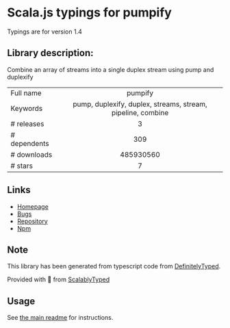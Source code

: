 
# Scala.js typings for pumpify

Typings are for version 1.4

## Library description:
Combine an array of streams into a single duplex stream using pump and duplexify

|                    |                 |
| ------------------ | :-------------: |
| Full name          | pumpify |
| Keywords           | pump, duplexify, duplex, streams, stream, pipeline, combine |
| # releases         | 3 |
| # dependents       | 309 |
| # downloads        | 485930560 |
| # stars            | 7 |

## Links
- [Homepage](https://github.com/mafintosh/pumpify)
- [Bugs](https://github.com/mafintosh/pumpify/issues)
- [Repository](https://github.com/mafintosh/pumpify)
- [Npm](https://www.npmjs.com/package/pumpify)
    


## Note
This library has been generated from typescript code from [DefinitelyTyped](https://definitelytyped.org).

Provided with :purple_heart: from [ScalablyTyped](https://github.com/oyvindberg/ScalablyTyped)

## Usage
See [the main readme](../../readme.md) for instructions.


